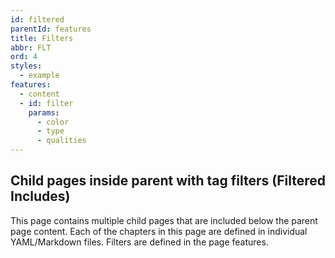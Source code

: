 ```yaml
---
id: filtered
parentId: features
title: Filters
abbr: FLT
ord: 4
styles:
  - example
features:
  - content
  - id: filter
    params:
      - color
      - type
      - qualities
---
```

## Child pages inside parent with tag filters (Filtered Includes)

This page contains multiple child pages that are included below the parent page content. Each of the chapters in this page are defined in individual YAML/Markdown files. Filters are defined in the page features.